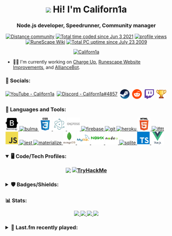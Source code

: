<h1 align="center"><img src=https://i.imgur.com/DNxT5UI.png"> Hi! I'm Californ1a</h1>
<h3 align="center">Node.js developer, Speedrunner, Community manager</h3>

<p align="center"><a href="https://discord.gg/distance" target="_blank"><img src="https://img.shields.io/discord/83078957620002816?labelColor=303135&label=Discord&color=6577e6&logo=discord&logoColor=fff&style=for-the-badge" title="Distance community" /></a> <a href="https://wakatime.com/@8dac3e81-c603-4e79-aa1d-f9ab4017d7dc" target="_blank"><img src="https://wakatime.com/badge/user/8dac3e81-c603-4e79-aa1d-f9ab4017d7dc.svg?style=for-the-badge&color=2c2d32" title="Total time coded since Jun 3 2021" height=28 /></a> <a href="https://github.com/antonkomarev/github-profile-views-counter" target="_blank"><img src="https://komarev.com/ghpvc/?username=californ1a&style=for-the-badge" alt="profile views" height=28 /></a> <a href="https://rs.wiki/User:Californ1a" target="_blank"><img src="https://img.shields.io/badge/dynamic/json?labelColor=115883&label=RSW%20Edits&color=438ab5&query=%24.query.users%5B0%5D.editcount&url=https%3A%2F%2Frunescape.wiki%2Fapi.php%3Faction%3Dquery%26format%3Djson%26list%3Dusers%26usprop%3Deditcount%26ususers%3DCaliforn1a&style=for-the-badge&logo=data%3Aimage%2Fpng%3Bbase64%2CiVBORw0KGgoAAAANSUhEUgAAAG8AAABvCAMAAADVG25SAAAAq1BMVEUAAAD%2F%2F%2F%2F%2F%2F%2F%2F%2F%2F%2F%2F%2F%2F%2F%2F%2F%2F%2F%2F%2F%2F%2F%2F%2F%2F%2F%2F%2F%2F%2F%2F%2F%2F%2F%2F%2F%2F%2F%2F%2F%2F%2F%2F%2F%2F%2F%2F%2F%2F%2F%2F%2F%2F%2F%2F%2F%2F%2F%2F%2F%2F%2F%2F%2F%2F%2F%2F%2F%2F%2F%2F%2F%2F%2F%2F%2F%2F%2F%2F%2F%2F%2F%2F%2F%2F%2F%2F%2F%2F%2F%2F%2F%2F%2F%2F%2F%2F%2F%2F%2F%2F%2F%2F%2F%2F%2F%2F%2F%2F%2F%2F%2F%2F%2F%2F%2F%2F%2F%2F%2F%2F%2F%2F%2F%2F%2F%2F%2F%2F%2F%2F%2F%2F%2F%2F%2F%2F%2F%2F%2F%2F%2F%2F%2F%2F%2F%2F%2F%2F%2F%2F%2F%2F%2F%2F%2F%2F%2F%2F%2F%2F%2F%2F%2F%2F%2F%2F%2F%2F%2F%2F%2F%2F%2F%2F%2F%2F%2F%2F%2F%2F%2F%2F%2F%2F%2F%2F%2F%2F%2F%2F%2F%2F%2F%2F%2F%2F%2F%2F%2F%2F%2F%2F%2F%2F%2F%2F%2F%2F%2F%2F%2F%2F%2F%2F%2F%2F%2F%2F%2F%2F%2F%2FNr6iZAAAAOHRSTlMAv%2FlhPgXa4UDMNptKRZdu7Tr18U4LdVYlGA6viWhbUhwS0aqfXiDq1ccttZGEpboxKQjn3n9848BH%2FHYAAAYoSURBVHjavZmHeuo4EEZ%2FDHKA0Hvvvbckev8n2xVeM9aODVKKzy1JHH8%2BKoM0IyOaVnM4QmzUp1JKZ4e4mMo7DcTDxfF8GcSDqHi%2BCWLi6PmmiInFUum%2BRoiLnfJ9IDbela%2BH2DgoXwGx0VW%2BAxBrgG4RG2vlSyA2JrEsL8RN%2BVzExlL5loiNivJVEBvyjkBM1D3fGDHR9nwLxMTC820QExvPV%2F7DEdzvCrPDtHtMrDMr9%2Br5lu4qs04ct9PDrLDrnfF7jFz5klIaLxHl%2BWeh0Pto9Ae19MhOx3AGL2TzaUkGqa7fi%2Fl2iO4mzWgAuBTbCKPTuMpQuuzWvlS4HkupUXU9qvchBVCQpSY485KMIBOaPjhzeNRnMsDR78xoJeXyBDTV1dkFOu3uo32HYmrTOjV7b9wXEC5T2ubu4woar%2BNbC8hWpGKtj2nry4%2BpYh0%2B%2BQnzEQLEgHx9%2FR6cl35DgsKNP3MrvRkNsyy9Rr4aNE40uRnqyKLk964NnaZj4suRL6fHVUUSM%2Fgk%2BGj4FE18efkgDzbOrO%2FFR6jUweja%2BdLaaDqab4I7nUen1%2BC07HwpBPmUD6jzSekzRQhTK18ZGhnN967PXnj%2BX%2FuJr6z5XAAYywcFhDC28mXZ6ARwhN6ECcLI%2FMSXlUE6AIaSyIU%2BrfADHybPfG4dZpj7epKoAECKbT3W5CJ9encmlMr5FH7bl2IPL2nC2R%2F6clQKE8fxX%2FmuAoqm1Hk7wZIa8%2FG20PGF%2BJI6leQv%2Bj4oPRwH9gedWQc2DJ%2F4tnzrFxMmvJV%2FyVevSoVe3GcdydhdYEwz0kdjt2xr%2BSTHLf%2BC7%2BLHhpNiqw6jJ2BGMtL3SE2HPIw4mRZM2JR0Hx9NZ85TdEdyKjW8pnWV4b7xzNcNwTm5MoQiXjF6kwTt76PhwXlel9V3juR8GE8e%2BfbddaDPkwUiOCckp48X9JjvVJUB1mNEMrhKRg4vmLLxTGkjlRCIZFxgvq8OnnNJ6D6WePbwhNxSEmZ78IDnu%2FrMpPCEEZvFjb1vpE3hrf50fLpSZ2fvQ99miN6lxlIY%2B9K86DI5CdrySsrW19JidCXwjPrELMDIx%2Bu%2FvQzyCUZ0Hr79jq%2BuLXSVlsUUZvCUeagPQ5s2b1ghZe3DURMO8ZQMr4RtfWdHyzPreEZBEgljX469NSP2eEaRJ%2FnWvo62NjotU1%2FDzkckjUKGZTQpY1%2BNR4Hh1hZYREvi276T5nMFohBV4%2BUFSebTQsZoYtKBeV4Y%2B%2FiHrKOvMlmDFbsHOx9vOFFNvezeW%2F1HPjQ0oVNECJ0V3ZCFha8ZFenE8cyDJbDyJfEzH69OnGkaGvWpeYJt4kOxInVK089mvpyqjQFgMaGmGPROy1UGCOWckSGsygBEgxrzVYYJxdejL%2FZV%2BT%2BqnwLAcBXIyzowomGS%2FXeKrpZFN8YAmoGhnJ1hyKfhdOcK%2Fyknu5oARPLRgmu334Yxe%2BOdBJdWebPo4M5pkOwX%2B8lmblOHFYXgnhoD3WAiHQNr8nURA7dgphMDzv8zx0HyX8bw6Puhoi7Ogbb6eo%2FG5r%2FflHEnpy5m%2F%2Fsmh6e0JOHQhBb9HX4YOCncAulHhqK2xnc68bupRiReD1JNBlg8MusjvS%2BhjH0Q6jtX1Zp6hpmvwd7ZXEqqq537ox5JxlXt7%2FUw39hVt6dh6DvIAEXqS9P%2FZeZRAR3AfH4uMYep742ff6f8h7ccPw%2Fc%2B98w354WChPfQt9jqA1VAcweL95WXmLJfU2%2FbYa%2BudTo0Jaex8LxE92Ft%2Fpw36aiDMLc15AaLSrndveVVSnXKHoW5uuqxcIdw9x3WenzR%2B%2BN3kaOlE5OCfMJ9TO4T1FtwczHj6Or7WCvE%2FcGqE5m1D097vOoMZ%2F1%2FjeiImzk0LlR%2BHhWN1Y%2BMQk59kjQ%2BO4odHm8nFS83MY2PmwcXk4nqfZoV%2BhIhPm8GxPCxodPvvt17pL3QMK7CPehQDea%2BsQ9v6wsEGBKpdW4Sm%2FbuU%2BsaSE08NFRxJ5tG4VARPWjfBgtVdPyNj40WCElStIZAX4HnXGkD2nV2lLLxoe1bLK0rRCokbYI99GnddWx8bXY6UPZGVH0lAZRPjoD39r4INiVFIhsHfb8A2fN4m9CHP%2F0AAAAAElFTkSuQmCC" title="RuneScape Wiki" /></a> <a href="https://whatpulse.org/Californ1a" target="_blank"><img src="https://img.shields.io/badge/dynamic/json?label=Total%20Uptime&labelColor=343b47&color=222222&query=%24.UptimeLong&url=https%3A%2F%2Fapi.whatpulse.org%2Fuser.php%3Fuser%3DCaliforn1a%26format%3Djson%26formatted%3Dtrue&style=for-the-badge&logo=data%3Aimage%2Fpng%3Bbase64%2CiVBORw0KGgoAAAANSUhEUgAAAEwAAABMCAMAAADwSaEZAAAAq1BMVEUAAAD%2B%2Fv7%2F%2F%2F%2F%2B%2Fv7%2F%2F%2F%2F%2B%2Fv7%2F%2F%2F%2F%2F%2F%2F%2F%2B%2Fv7%2B%2Fv7%2F%2F%2F%2F%2F%2F%2F%2F%2B%2Fv7%2F%2F%2F%2F%2B%2Fv7%2B%2Fv7%2F%2F%2F%2F%2B%2Fv7%2B%2Fv7%2F%2F%2F%2F%2B%2Fv7%2B%2Fv7%2B%2Fv7%2F%2F%2F%2F%2B%2Fv7%2F%2F%2F%2F%2B%2Fv7%2F%2F%2F%2F%2B%2Fv7%2B%2Fv7%2F%2F%2F%2F%2F%2F%2F%2F%2B%2Fv7%2B%2Fv7%2B%2Fv7%2F%2F%2F%2F%2B%2Fv7%2B%2Fv7%2B%2Fv7%2B%2Fv7%2B%2Fv7%2F%2F%2F%2F%2F%2F%2F%2F%2B%2Fv7%2B%2Fv7%2B%2Fv7%2F%2F%2F%2F%2B%2Fv7%2F%2F%2F%2F%2F%2F%2F%2F%2F%2F%2F%2F%2B%2Fv7%2B%2Fv7%2F%2F%2F%2F%2F%2F%2F%2F%2F%2F%2F%2F%2F%2F%2F%2FdiZCQAAAAOHRSTlMA9fD4P%2BwwCL4kwBT8BdbHQ4KeC%2BfcTFAZoF0OqJB6VaNxRyeVi1hSN89%2F4LqFYbOIHRCZah8tq55lZjUAAAQESURBVFjDrdbbdqowEAbgIRCRAoKCh4qiolXxfO68%2F5NtESRSSUy3%2FW9IF%2FVjZpKlwDtZx9UsH6s%2BvJkFWllQ%2FYB3U7cwzV9gMCJ3rPo%2B5jl%2Fh3lH688w%2FRPxr7CAWW9j3idKYtNQvkd%2FSIVYm%2BJCti4yhRFa%2FHPWooiWsLagkVsDfQyh6ogsRDUU9cgsqNOBrWm8Hn28xapL9DiDRSIK5pXFWrzqkU5hYSXXcFBuEUwiqM0bPvRYuT2aswEzio%2BpC602wJywbw2OJdAOuUXbsKhUMqwq6JFlzauLtuAL5wzj1%2FUZqkwrtZQZrFHhVzbIrV4AoVXSacDqmkEdBRjrsQfzqEwLCvOyBFib1WVXmqQFITshz%2FuY1FXAeD164%2Bbt2SM2N%2FupLhRgA5LPXodTultMs9Z2cV6HWIBNc6uhG94G7xqbm9nLrQiMwOFjU8os1zG66XoIrDYlvrt%2BCyZfNh%2Bbsh5Bo8tO9%2F7H%2Ba6x%2BBH0cc3FumvKrLmPzTvWgOEGTkWNulcL61zMsdjs5018xLbI5naf4w5FWFXF%2B4evVgHrIR08dupHiSXG8h6X%2BBNDctWsQl0y2Kdt1vAJSzU1PysohTU8qJAyDMkUTkp6JuAohR3BnRu0FEO%2Fkuyp73qb4EsGm4BGZnsOhm2A0zKCRiyDJXX56HIx9zyw93YfHf0lFmMDtKsTcTHtQjcwQfzwXmLdkzf3UYgZlG4tKQwgWmKCnUmGbe4H7zvDxuljHK9%2Fx2KGFX7qtE3TIoQo2n6pXK9qrTNVSbKYQMMiSTQjvbPS1%2Bmd0K7ePuJfLr6SLOg2w4zLxUiiw%2B0yPoM%2Bvi1MMJNFZe7Z6Z0OHNI7B%2BjcFgbYRrroZFhFc7UkbnLJFuzqRnryP9HzHba4ApUMWymqwg9ObIBghYooKlnlGApy1GF%2BCD5QnBzrOypy09dhEO%2F1F5jVHGbYpk%2F4lg0tUjNfYcp2kWHzjY%2BcTAAiiq8xGrYyzKw0eZYOLR8lsKV7hiz6lmu1fZTBHBPy7Mrnlb53y2ATYIlUzux9lMOmwBLUSqx0XlLY0oSHrMt6bFOUxI7wmDl57nFGURKz3AKmf2MhO2ZJYKsACmkXtuCL9SiBWV0oRl%2F92EeK0phzgB9xCbN01qMEps7gKV95j2xeUlgDnmPGbF4E5bGaASWJSFbXgKI8pk6hNGFyJtj7rRy2A04mSY9TBX%2BB9XQeZnY99q4sha1MEGTDLAmsugdRJvgLbNsBYeydKotZxwBeZePLYWRkw%2BtctjKYo4FU7FPzFbYMPZDNOWyKsOVuDL%2FJfhSr5ZhVWxjw23itSUysImYptcbgAP%2BVgxZ%2BO76SYooffy9cE%2F4%2F52j0uXV6gT2Jt8OwNRafhn8Ct1nb05uoTgAAAABJRU5ErkJggg%3D%3D" title="Total PC uptime since July 23 2009" /></a> </p>

<p align="center"><a href="https://github.com/ryo-ma/github-profile-trophy" target="_blank"><img src="https://github-profile-trophy.vercel.app/?username=Californ1a&theme=gitdimmed&rank=-C&no-frame=true&column=7" alt="Californ1a" /></a></p>

- 👨‍💻 I'm currently working on [Charge Up](https://github.com/Californ1a/chargeup), [Runescape Website Improvements](https://chrome.google.com/webstore/detail/runescape-website-improve/ndfndghofhfepimjbnnfanjpbnkdhgpf), and [AllianceBot](https://github.com/Californ1a/AllianceBot).

<h3 align="left">💬 Socials:</h3>
<p align="left">
<a href="https://www.youtube.com/Californ1a" target="blank"><img align="center" src="https://raw.githubusercontent.com/rahuldkjain/github-profile-readme-generator/master/src/images/icons/Social/youtube.svg" alt="YouTube - Californ1a" height="30" width="30" /></a>&nbsp;
<a href="https://discord.com/users/83264808022970368" target="blank"><img align="center" src="https://raw.githubusercontent.com/rahuldkjain/github-profile-readme-generator/master/src/images/icons/Social/discord.svg" alt="Discord - Californ1a#4857" height="30" width="30" /></a>&nbsp;
<a href="https://steamcommunity.com/id/Californ1a/" target="_blank"><img align="center" src="./social-icons/Steam_icon_logo.svg" alt="Steam - Californ1a" height="30" width="30" /></a>&nbsp;
<a href="https://reddit.com/user/Californ1a/" target="_blank"><img align="center" src="./social-icons/reddit-logo.png" alt="Reddit - Californ1a" height="30" width="30" /></a>&nbsp;
<a href="https://www.twitch.tv/Californ1a" target="_blank"><img align="center" src="./social-icons/Twitch_icon_2012.svg" alt="Twitch - Californ1a" height="30" width="30" /></a>&nbsp;
<a href="https://www.speedrun.com/user/Californ1a" target="_blank"><img align="center" src="./social-icons/src.png" alt="Speedrun.com - Californ1a" height=30" width="30" /></a>
</p>

<h3 align="left">🔨 Languages and Tools:</h3>
<p align="left"> <a href="https://getbootstrap.com" target="_blank" rel="noreferrer"> <img src="https://raw.githubusercontent.com/devicons/devicon/master/icons/bootstrap/bootstrap-plain-wordmark.svg" alt="bootstrap" width="40" height="40"/> </a> <a href="https://bulma.io/" target="_blank" rel="noreferrer"> <img src="https://raw.githubusercontent.com/gilbarbara/logos/804dc257b59e144eaca5bc6ffd16949752c6f789/logos/bulma.svg" alt="bulma" width="40" height="40"/> </a> <a href="https://www.w3schools.com/css/" target="_blank" rel="noreferrer"> <img src="https://raw.githubusercontent.com/devicons/devicon/master/icons/css3/css3-original-wordmark.svg" alt="css3" width="40" height="40"/> </a> <a href="https://www.electronjs.org" target="_blank" rel="noreferrer"> <img src="https://raw.githubusercontent.com/devicons/devicon/master/icons/electron/electron-original.svg" alt="electron" width="40" height="40"/> </a> <a href="https://expressjs.com" target="_blank" rel="noreferrer"> <img src="https://raw.githubusercontent.com/devicons/devicon/master/icons/express/express-original-wordmark.svg" alt="express" width="40" height="40"/> </a> <a href="https://firebase.google.com/" target="_blank" rel="noreferrer"> <img src="https://www.vectorlogo.zone/logos/firebase/firebase-icon.svg" alt="firebase" width="40" height="40"/> </a> <a href="https://git-scm.com/" target="_blank" rel="noreferrer"> <img src="https://www.vectorlogo.zone/logos/git-scm/git-scm-icon.svg" alt="git" width="40" height="40"/> </a> <a href="https://heroku.com" target="_blank" rel="noreferrer"> <img src="https://www.vectorlogo.zone/logos/heroku/heroku-icon.svg" alt="heroku" width="40" height="40"/> </a> <a href="https://www.w3.org/html/" target="_blank" rel="noreferrer"> <img src="https://raw.githubusercontent.com/devicons/devicon/master/icons/html5/html5-original-wordmark.svg" alt="html5" width="40" height="40"/> </a> <a href="https://ifttt.com/" target="_blank" rel="noreferrer"> <img src="https://www.vectorlogo.zone/logos/ifttt/ifttt-ar21.svg" alt="ifttt" width="40" height="40"/> </a> <a href="https://developer.mozilla.org/en-US/docs/Web/JavaScript" target="_blank" rel="noreferrer"> <img src="https://raw.githubusercontent.com/devicons/devicon/master/icons/javascript/javascript-original.svg" alt="javascript" width="40" height="40"/> </a> <a href="https://jestjs.io" target="_blank" rel="noreferrer"> <img src="https://www.vectorlogo.zone/logos/jestjsio/jestjsio-icon.svg" alt="jest" width="40" height="40"/> </a> <a href="https://materializecss.com/" target="_blank" rel="noreferrer"> <img src="https://raw.githubusercontent.com/prplx/svg-logos/5585531d45d294869c4eaab4d7cf2e9c167710a9/svg/materialize.svg" alt="materialize" width="40" height="40"/> </a> <a href="https://www.mongodb.com/" target="_blank" rel="noreferrer"> <img src="https://raw.githubusercontent.com/devicons/devicon/master/icons/mongodb/mongodb-original-wordmark.svg" alt="mongodb" width="40" height="40"/> </a> <a href="https://www.mysql.com/" target="_blank" rel="noreferrer"> <img src="https://raw.githubusercontent.com/devicons/devicon/master/icons/mysql/mysql-original-wordmark.svg" alt="mysql" width="40" height="40"/> </a> <a href="https://www.nginx.com" target="_blank" rel="noreferrer"> <img src="https://raw.githubusercontent.com/devicons/devicon/master/icons/nginx/nginx-original.svg" alt="nginx" width="40" height="40"/> </a> <a href="https://nodejs.org" target="_blank" rel="noreferrer"> <img src="https://raw.githubusercontent.com/devicons/devicon/master/icons/nodejs/nodejs-original-wordmark.svg" alt="nodejs" width="40" height="40"/> </a> <a href="https://www.sqlite.org/" target="_blank" rel="noreferrer"> <img src="https://www.vectorlogo.zone/logos/sqlite/sqlite-icon.svg" alt="sqlite" width="40" height="40"/> </a> <a href="https://www.typescriptlang.org/" target="_blank" rel="noreferrer"> <img src="https://raw.githubusercontent.com/devicons/devicon/master/icons/typescript/typescript-original.svg" alt="typescript" width="40" height="40"/> </a> <a href="https://vuejs.org/" target="_blank" rel="noreferrer"> <img src="https://raw.githubusercontent.com/devicons/devicon/master/icons/vuejs/vuejs-original-wordmark.svg" alt="vuejs" width="40" height="40"/> </a> </p>

<h3><details open>
	<summary>🖥 Code/Tech Profiles:</summary>
	<p align="center">
		<a href="https://www.codewars.com/users/Californ1a" target="_blank"><img align="center" src="https://www.codewars.com/users/Californ1a/badges/large" /></a>
		<a href="https://tryhackme.com/p/Californ1a" target="_blank"><img align="center" src="https://tryhackme-badges.s3.amazonaws.com/Californ1a.png" alt="TryHackMe"></a>
	</p>
</details></h3>

<h3><details align="left">
	<summary>🛡 Badges/Shields:</summary><p align="center"><br />
	<img src="https://img.shields.io/badge/Visual%20Studio%20Code-0078d7.svg?style=for-the-badge&logo=visual-studio-code&logoColor=white" />
	<img src="https://img.shields.io/badge/Firebase-039BE5?style=for-the-badge&logo=Firebase&logoColor=white" />
	<img src="https://img.shields.io/badge/MongoDB-%234ea94b.svg?style=for-the-badge&logo=mongodb&logoColor=white" />
	<img src="https://img.shields.io/badge/mysql-%2300f.svg?style=for-the-badge&logo=mysql&logoColor=white" />
	<img src="https://img.shields.io/badge/sqlite-%2307405e.svg?style=for-the-badge&logo=sqlite&logoColor=white" />
	<img src="https://img.shields.io/badge/Codewars-B1361E?style=for-the-badge&logo=codewars&logoColor=grey" />
	<img src="https://img.shields.io/badge/Freecodecamp-%23123.svg?&style=for-the-badge&logo=freecodecamp&logoColor=green" />
	<img src="https://img.shields.io/badge/bootstrap-%23563D7C.svg?style=for-the-badge&logo=bootstrap&logoColor=white" />
	<img src="https://img.shields.io/badge/Buefy-7957D5?style=for-the-badge&logo=buefy&logoColor=48289E" />
	<img src="https://img.shields.io/badge/bulma-00D0B1?style=for-the-badge&logo=bulma&logoColor=white" />
	<img src="https://img.shields.io/badge/Electron-191970?style=for-the-badge&logo=Electron&logoColor=white" />
	<img src="https://img.shields.io/badge/express.js-%23404d59.svg?style=for-the-badge&logo=express&logoColor=%2361DAFB" />
	<img src="https://img.shields.io/badge/Insomnia-5849be?style=for-the-badge&logo=Insomnia&logoColor=white" />
	<img src="https://img.shields.io/badge/NPM-%23000000.svg?style=for-the-badge&logo=npm&logoColor=white" />
	<img src="https://img.shields.io/badge/node.js-6DA55F?style=for-the-badge&logo=node.js&logoColor=white" />
	<img src="https://img.shields.io/badge/p5.js-ED225D?style=for-the-badge&logo=p5.js&logoColor=FFFFFF" />
	<img src="https://img.shields.io/badge/vuejs-%2335495e.svg?style=for-the-badge&logo=vuedotjs&logoColor=%234FC08D" />
	<img src="https://img.shields.io/badge/Battle.net-000?style=for-the-badge&logo=battle.net&logoColor=148EFF" />
	<img src="https://img.shields.io/badge/HumbleBundle-%23494F5C.svg?style=for-the-badge&logo=HumbleBundle&logoColor=white" />
	<img src="https://img.shields.io/badge/steam-%23000000.svg?style=for-the-badge&logo=steam&logoColor=white" />
	<img src="https://img.shields.io/badge/Gamecube-6A5FBB?style=for-the-badge&logo=nintendo-gamecube&logoColor=white" />
	<img src="https://img.shields.io/badge/firebase-ffca28?style=for-the-badge&logo=firebase&logoColor=black" />
	<img src="https://img.shields.io/badge/heroku-%23430098.svg?style=for-the-badge&logo=heroku&logoColor=white" />
	<img src="https://img.shields.io/badge/Notepad++-90E59A.svg?style=for-the-badge&logo=notepad%2b%2b&logoColor=black" />
	<img src="https://img.shields.io/badge/css3-%231572B6.svg?style=for-the-badge&logo=css3&logoColor=white" />
	<img src="https://img.shields.io/badge/html5-%23E34F26.svg?style=for-the-badge&logo=html5&logoColor=white" />
	<img src="https://img.shields.io/badge/javascript-%23323330.svg?style=for-the-badge&logo=javascript&logoColor=%23F7DF1E" />
	<img src="https://img.shields.io/badge/markdown-%23000000.svg?style=for-the-badge&logo=markdown&logoColor=white" />
	<img src="https://img.shields.io/badge/typescript-%23007ACC.svg?style=for-the-badge&logo=typescript&logoColor=white" />
	<img src="https://img.shields.io/badge/Windows%20Terminalt-%234D4D4D.svg?style=for-the-badge&logo=windows-terminal&logoColor=white" />
	<img src="https://img.shields.io/badge/YouTube_Music-FF0000?style=for-the-badge&logo=youtube-music&logoColor=white" />
	<img src="https://img.shields.io/badge/Kali-268BEE?style=for-the-badge&logo=kalilinux&logoColor=white" />
	<img src="https://img.shields.io/badge/Ubuntu-E95420?style=for-the-badge&logo=ubuntu&logoColor=white" />
	<img src="https://img.shields.io/badge/Windows-0078D6?style=for-the-badge&logo=windows&logoColor=white" />
	<img src="https://img.shields.io/badge/ESLint-4B3263?style=for-the-badge&logo=eslint&logoColor=white" />
	<img src="https://img.shields.io/badge/plex-%23E5A00D.svg?style=for-the-badge&logo=plex&logoColor=white" />
	<img src="https://img.shields.io/badge/Discord-%237289DA.svg?style=for-the-badge&logo=discord&logoColor=white" />
	<img src="https://img.shields.io/badge/Reddit-FF4500?style=for-the-badge&logo=reddit&logoColor=white" />
	<img src="https://img.shields.io/badge/YouTube-%23FF0000.svg?style=for-the-badge&logo=YouTube&logoColor=white" />
	<img src="https://img.shields.io/badge/Crunchyroll-F47521?style=for-the-badge&logo=crunchyroll&logoColor=white" />
	<img src="https://img.shields.io/badge/AniList-02A9FF?style=for-the-badge&logo=AniList&logoColor=white" />
	<img src="https://img.shields.io/badge/Myanimelist-2E51A2?style=for-the-badge&logo=myanimelist&logoColor=white" />
	<img src="https://img.shields.io/badge/Twitch-9347FF?style=for-the-badge&logo=twitch&logoColor=white" />
	<img src="https://img.shields.io/badge/WakaTime-000000?style=for-the-badge&logo=WakaTime&logoColor=white" />
	<img src="https://img.shields.io/badge/GitHub_Actions-2088FF?style=for-the-badge&logo=github-actions&logoColor=white" />
	<img src="https://img.shields.io/badge/circleci-343434?style=for-the-badge&logo=circleci&logoColor=white" />
	<img src="https://img.shields.io/badge/GitHub%20Pages-222222?style=for-the-badge&logo=GitHub%20Pages&logoColor=white" />
	<img src="https://img.shields.io/badge/Google%20Sheets-34A853?style=for-the-badge&logo=google-sheets&logoColor=white" />
	<img src="https://img.shields.io/badge/VMware-231f20?style=for-the-badge&logo=VMware&logoColor=white" />
	<img src="https://img.shields.io/badge/Intel%20Core_i5_4th-0071C5?style=for-the-badge&logo=intel&logoColor=white" />
	<img src="https://img.shields.io/badge/NVIDIA-GTX970-76B900?style=for-the-badge&logo=nvidia&logoColor=white" />
	<img src="https://img.shields.io/badge/-jest-%23C21325?style=for-the-badge&logo=jest&logoColor=white" />
	<img src="https://img.shields.io/badge/git-%23F05033.svg?style=for-the-badge&logo=git&logoColor=white" />
	<img src="https://img.shields.io/badge/github-%23121011.svg?style=for-the-badge&logo=github&logoColor=white" /></p>
</details></h3>

<h3>📊 Stats:</h3>
<p align="center">
	<a href="https://github.com/anuraghazra/github-readme-stats" target="_blank">
		<img src="https://github-readme-stats.vercel.app/api?username=californ1a&show_icons=true&theme=vision-friendly-dark&locale=en&bg_color=333333&icon_color=00C8FF&hide_border=true&text_color=eeeeee&include_all_commits=true" width=449 />
	</a>
	<a href="https://github.com/anuraghazra/github-readme-stats" target="_blank">
		<img src="https://github-readme-stats.vercel.app/api/top-langs/?username=Californ1a&layout=compact&theme=vision-friendly-dark&hide_border=true&bg_color=333&langs_count=6" width=377 />
	</a>
	<a href="https://github.com/anuraghazra/github-readme-stats" target="_blank">
		<img src="https://github-readme-stats.vercel.app/api/wakatime?username=Californ1a&theme=vision-friendly-dark&bg_color=333&hide_border=true&text_color=eeeeee&langs_count=5" width=412 />
	</a>
	<a href="https://git.io/streak-stats" target="_blank">
		<img src="https://github-readme-streak-stats.herokuapp.com/?user=Californ1a&theme=vision-friendly-dark&date_format=j%20M%5B%20Y%5D&currStreakNum=00C8FF&currStreakLabel=00C8FF&background=333333&hide_border=true" width=411 />
	</a>
	<!--<a href="https://github.com/Ashutosh00710/github-readme-activity-graph" target="_blank"><img src="https://activity-graph.herokuapp.com/graph?username=Californ1a&area=true&bg_color=333&color=eee&line=feaf00&point=00C8FF&area_color=00C8FF99&hide_border=true" /></a>-->
</p>

<h3><details>
	<summary>🎵 Last.fm recently played:</summary>
	<p align="left">
		<a href="https://www.last.fm/user/Californ1a" target="_blank">
			<p><a href="https://lastfmstats.com/user/californ1a/charts" target="_blank">Charts</a></p>
			<a href="https://www.last.fm/user/Californ1a" target="_blank"><img src="https://lastfm-recently-played.vercel.app/api?user=Californ1a&loved=true&loved_style=4" /></a>
		</a>
	</p>
</details></h3>

